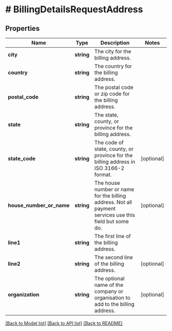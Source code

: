 # # BillingDetailsRequestAddress

## Properties

Name | Type | Description | Notes
------------ | ------------- | ------------- | -------------
**city** | **string** | The city for the billing address. |
**country** | **string** | The country for the billing address. |
**postal_code** | **string** | The postal code or zip code for the billing address. |
**state** | **string** | The state, county, or province for the billing address. |
**state_code** | **string** | The code of state, county, or province for the billing address in ISO 3166-2 format. | [optional]
**house_number_or_name** | **string** | The house number or name for the billing address. Not all payment services use this field but some do. | [optional]
**line1** | **string** | The first line of the billing address. |
**line2** | **string** | The second line of the billing address. | [optional]
**organization** | **string** | The optional name of the company or organisation to add to the billing address. | [optional]

[[Back to Model list]](../../README.md#models) [[Back to API list]](../../README.md#endpoints) [[Back to README]](../../README.md)
